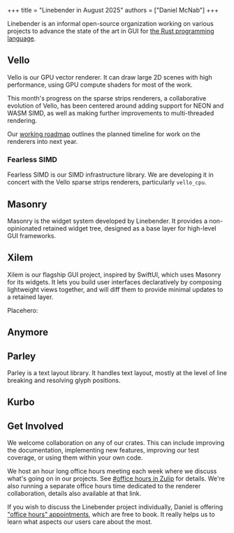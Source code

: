 +++
title = "Linebender in August 2025"
authors = ["Daniel McNab"]
+++

Linebender is an informal open-source organization working on various projects to advance the state of the art in GUI for [the Rust programming language](https://rust-lang.org).

## Vello

Vello is our GPU vector renderer.
It can draw large 2D scenes with high performance, using GPU compute shaders for most of the work.

<!-- - [vello#xxx][]: Some content. -->

This month's progress on the sparse strips renderers, a collaborative evolution of Vello, has been centered around adding support for NEON and WASM SIMD, as well as making further improvements to multi-threaded rendering.

<!-- - [vello#xxx][]: Some content. -->

Our [working roadmap](https://docs.google.com/document/d/1ZquH-53j2OedTbgEKCJBKTh4WLE11UveM10mNdnVARY/edit?tab=t.0#heading=h.j3duh9pgdm94) outlines the planned timeline for work on the renderers into next year.

<!-- Servo update -->

### Fearless SIMD

Fearless SIMD is our SIMD infrastructure library.
We are developing it in concert with the Vello sparse strips renderers, particularly `vello_cpu`.

## Masonry

Masonry is the widget system developed by Linebender.
It provides a non-opinionated retained widget tree, designed as a base layer for high-level GUI frameworks.

<!-- <figure>

<img style="height: auto" width="521" height="420" src="masonry_new_style.png" alt="A todo list app, with items referring to aspects of the new design language, namely 'New Colours', 'Increased Consistency', and 'More Rounded Corners'. The item labelled 'A full design system' is unchecked.">

<figcaption>

As of [xilem#1096][] Masonry's default styles have been improved.
This is not a full design system, but is a piecewise improvement.

</figcaption>
</figure> -->

## Xilem

Xilem is our flagship GUI project, inspired by SwiftUI, which uses Masonry for its widgets.
It lets you build user interfaces declaratively by composing lightweight views together, and will diff them to provide minimal updates to a retained layer.

Placehero:

## Anymore

<!-- We released version 1.0. -->

## Parley

Parley is a text layout library.
It handles text layout, mostly at the level of line breaking and resolving glyph positions.

## Kurbo

<!-- TODO -->

## Get Involved

We welcome collaboration on any of our crates.
This can include improving the documentation, implementing new features, improving our test coverage, or using them within your own code.

We host an hour long office hours meeting each week where we discuss what's going on in our projects.
See [#office hours in Zulip](https://xi.zulipchat.com/#narrow/channel/359642-office-hours) for details.
We're also running a separate office hours time dedicated to the renderer collaboration, details also available at that link.

If you wish to discuss the Linebender project individually, Daniel is offering ["office hours" appointments](https://calendar.google.com/calendar/u/0/appointments/schedules/AcZssZ32eQYJ9DtZ_wJaYNtT36YioETiloZDIdImFpBFRo5-XsqGzpikgkg47LPsiHhpiwiQ1orOwwW2), which are free to book.
It really helps us to learn what aspects our users care about the most.

[vello#1064]: https://github.com/linebender/vello/pull/1064

[Kurbo 0.11.3]: https://github.com/linebender/kurbo/releases/tag/v0.11.3
